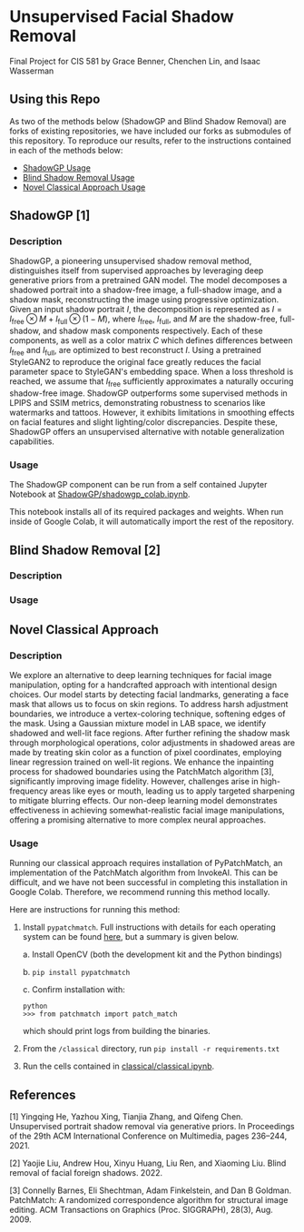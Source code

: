 # Unsupervised Facial Shadow Removal
Final Project for CIS 581 by Grace Benner, Chenchen Lin, and Isaac Wasserman

## Using this Repo
As two of the methods below (ShadowGP and Blind Shadow Removal) are forks of existing repositories, we have included our forks as submodules of this repository. To reproduce our results, refer to the instructions contained in each of the methods below:
- [ShadowGP Usage](#Usage)
- [Blind Shadow Removal Usage](#Usage-1)
- [Novel Classical Approach Usage](#Usage-2)

## ShadowGP [1]

### Description
ShadowGP, a pioneering unsupervised shadow removal method, distinguishes itself from supervised approaches by leveraging deep generative priors from a pretrained GAN model. The model decomposes a shadowed portrait into a shadow-free image, a full-shadow image, and a shadow mask, reconstructing the image using progressive optimization. Given an input shadow portrait $I$, the decomposition is represented as $I=I_\text{free} \otimes M + I_\text{full} \otimes (1-M)$, where $I_\text{free}$, $I_\text{full}$, and $M$ are the shadow-free, full-shadow, and shadow mask components respectively. Each of these components, as well as a color matrix $C$ which defines differences between $I_\text{free}$ and $I_\text{full}$, are optimized to best reconstruct $I$. Using a pretrained StyleGAN2 to reproduce the original face greatly reduces the facial parameter space to StyleGAN's embedding space. When a loss threshold is reached, we assume that $I_\text{free}$ sufficiently approximates a naturally occuring shadow-free image. ShadowGP outperforms some supervised methods in LPIPS and SSIM metrics, demonstrating robustness to scenarios like watermarks and tattoos. However, it exhibits limitations in smoothing effects on facial features and slight lighting/color discrepancies. Despite these, ShadowGP offers an unsupervised alternative with notable generalization capabilities.

### Usage
The ShadowGP component can be run from a self contained Jupyter Notebook at [ShadowGP/shadowgp_colab.ipynb](ShadowGP/shadowgp_colab.ipynb).

This notebook installs all of its required packages and weights. When run inside of Google Colab, it will automatically import the rest of the repository.

## Blind Shadow Removal [2]
### Description
### Usage

## Novel Classical Approach
### Description
We explore an alternative to deep learning techniques for facial image manipulation, opting for a handcrafted approach with intentional design choices. Our model starts by detecting facial landmarks, generating a face mask that allows us to focus on skin regions. To address harsh adjustment boundaries, we introduce a vertex-coloring technique, softening edges of the mask. Using a Gaussian mixture model in LAB space, we identify shadowed and well-lit face regions. After further refining the shadow mask through morphological operations, color adjustments in shadowed areas are made by treating skin color as a function of pixel coordinates, employing linear regression trained on well-lit regions. We enhance the inpainting process for shadowed boundaries using the PatchMatch algorithm [3], significantly improving image fidelity. However, challenges arise in high-frequency areas like eyes or mouth, leading us to apply targeted sharpening to mitigate blurring effects. Our non-deep learning model demonstrates effectiveness in achieving somewhat-realistic facial image manipulations, offering a promising alternative to more complex neural approaches.

### Usage
Running our classical approach requires installation of PyPatchMatch, an implementation of the PatchMatch algorithm from InvokeAI. This can be difficult, and we have not been successful in completing this installation in Google Colab. Therefore, we recommend running this method locally.

Here are instructions for running this method:
1. Install `pypatchmatch`. Full instructions with details for each operating system can be found [here](https://invoke-ai.github.io/InvokeAI/installation/060_INSTALL_PATCHMATCH), but a summary is given below.

    a. Install OpenCV (both the development kit and the Python bindings)

    b. `pip install pypatchmatch`

    c. Confirm installation with:
    ```
    python
    >>> from patchmatch import patch_match
    ```
    which should print logs from building the binaries.

2. From the `/classical` directory, run `pip install -r requirements.txt`

3. Run the cells contained in [classical/classical.ipynb](classical/classical.ipynb).

## References
[1] Yingqing He, Yazhou Xing, Tianjia Zhang, and Qifeng Chen. Unsupervised portrait
shadow removal via generative priors. In Proceedings of the 29th ACM International
Conference on Multimedia, pages 236–244, 2021.

[2] Yaojie Liu, Andrew Hou, Xinyu Huang, Liu Ren, and Xiaoming Liu. Blind removal of
facial foreign shadows. 2022.

[3] Connelly Barnes, Eli Shechtman, Adam Finkelstein, and Dan B Goldman. PatchMatch:
A randomized correspondence algorithm for structural image editing. ACM Transactions
on Graphics (Proc. SIGGRAPH), 28(3), Aug. 2009.